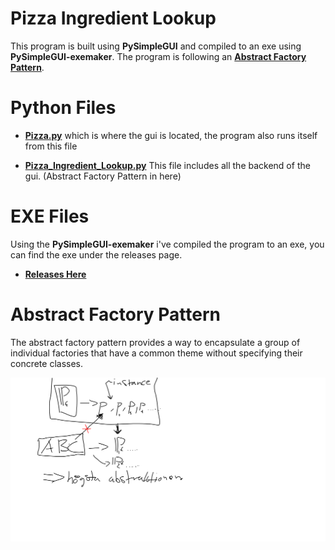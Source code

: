 # Pizza Ingredient Lookup

This program is built using **PySimpleGUI** and compiled to an exe using **PySimpleGUI-exemaker**. The program is following an **[Abstract Factory Pattern](https://en.wikipedia.org/wiki/Abstract_factory_pattern)**.

# Python Files

 - **[Pizza.py](https://github.com/ArvidAnderson/Pizza-Ingredient-Lookup/blob/main/PIzza.py)**
   which is where the gui is located, the program also runs itself from
   this file 
   
 -  **[Pizza_Ingredient_Lookup.py](https://github.com/ArvidAnderson/Pizza-Ingredient-Lookup/blob/main/Pizza_Ingredient_Lookup.py)**
   This file includes all the backend of the gui. (Abstract Factory
   Pattern in here)

# EXE Files
Using the **PySimpleGUI-exemaker** i've compiled the program to an exe, you can find the exe under the releases page.
 
- **[Releases Here](https://github.com/ArvidAnderson/Pizza-Ingredient-Lookup/releases)**
# Abstract Factory Pattern

The abstract factory pattern provides a way to encapsulate a group of individual factories that have a common theme without specifying their concrete classes.

![Diagram of the pattern](https://github.com/ArvidAnderson/Pizza_Ingredient_Lookup_Abstract_Factory/blob/main/sketch.png?raw=true)
